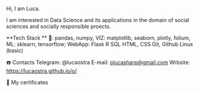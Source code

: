 Hi, I am Luca.

I am interested in Data Science and its applications in the domain of social sciences and socially responsible proects.

**Tech Stack **
🐍: pandas, numpy, VIZ: matplotlib, seaborn, plotly, folium, ML: sklearn, tensorflow; WebApp: Flask 
R
SQL
HTML, CSS
Git, Github
Linux (basic)

☎️ Contacts
Telegram: @lucaostra
E-mail: olucasharp@gmail.com
Wrbsite: https://lucaostra.github.io/o/

📜 My certificates
